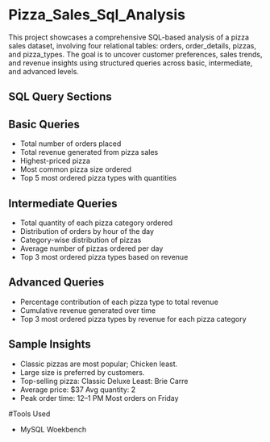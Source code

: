 # Pizza_Sales_Sql_Analysis
This project showcases a comprehensive SQL-based analysis of a pizza sales dataset, involving four relational tables: orders, order_details, pizzas, and pizza_types. The goal is to uncover customer preferences, sales trends, and revenue insights using structured queries across basic, intermediate, and advanced levels.
## SQL Query Sections
## Basic Queries
- Total number of orders placed
- Total revenue generated from pizza sales
- Highest-priced pizza
- Most common pizza size ordered
- Top 5 most ordered pizza types with quantities
## Intermediate Queries
- Total quantity of each pizza category ordered
- Distribution of orders by hour of the day
- Category-wise distribution of pizzas
- Average number of pizzas ordered per day
- Top 3 most ordered pizza types based on revenue
## Advanced Queries
- Percentage contribution of each pizza type to total revenue
- Cumulative revenue generated over time
- Top 3 most ordered pizza types by revenue for each pizza category

## Sample Insights
- Classic pizzas are most popular; Chicken least.
- Large size is preferred by customers.
- Top-selling pizza: Classic Deluxe  Least: Brie Carre
- Average price: $37  Avg quantity: 2
- Peak order time: 12–1 PM  Most orders on Friday

 #Tools Used
 
- MySQL Woekbench
